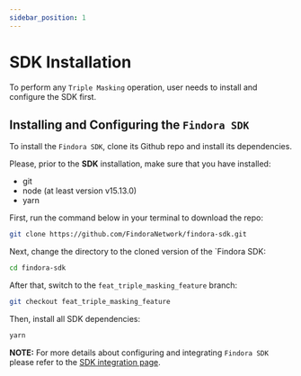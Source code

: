 ```yaml
---
sidebar_position: 1
---
```


# SDK Installation

To perform any `Triple Masking` operation, user needs to install and configure the SDK first.

## **Installing and Configuring the `Findora SDK`**

To install the `Findora SDK`, clone its Github repo and install its dependencies.

Please, prior to the **SDK** installation, make sure that you have installed:

- git
- node (at least version v15.13.0)
- yarn

First, run the command below in your terminal to download the repo:

```bash
git clone https://github.com/FindoraNetwork/findora-sdk.git
```

Next, change the directory to the cloned version of the `Findora SDK:

```bash
cd findora-sdk
```

After that, switch to the `feat_triple_masking_feature` branch:

```bash
git checkout feat_triple_masking_feature
```

Then, install all SDK dependencies:

```bash
yarn
```

**NOTE:** For more details about configuring and integrating `Findora SDK` please refer to the [SDK integration page](/docs/developers/utxo/utxo-guides/sdk_setup).
